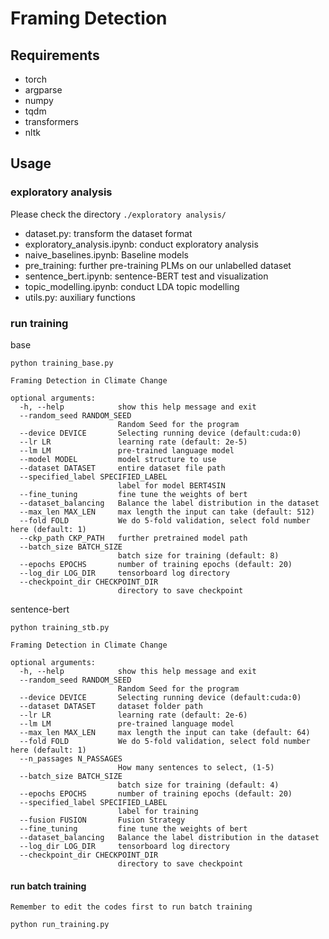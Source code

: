 # Framing Detection

## Requirements
* torch
* argparse
* numpy
* tqdm
* transformers
* nltk

## Usage
### exploratory analysis
Please check the directory `./exploratory analysis/`
* dataset.py: transform the dataset format
* exploratory_analysis.ipynb: conduct exploratory analysis
* naive_baselines.ipynb: Baseline models
* pre_training: further pre-training PLMs on our unlabelled dataset
* sentence_bert.ipynb: sentence-BERT test and visualization
* topic_modelling.ipynb: conduct LDA topic modelling
* utils.py: auxiliary functions

### run training 
base
```
python training_base.py

Framing Detection in Climate Change

optional arguments:
  -h, --help            show this help message and exit
  --random_seed RANDOM_SEED
                        Random Seed for the program
  --device DEVICE       Selecting running device (default:cuda:0)
  --lr LR               learning rate (default: 2e-5)
  --lm LM               pre-trained language model
  --model MODEL         model structure to use
  --dataset DATASET     entire dataset file path
  --specified_label SPECIFIED_LABEL
                        label for model BERT4SIN
  --fine_tuning         fine tune the weights of bert
  --dataset_balancing   Balance the label distribution in the dataset
  --max_len MAX_LEN     max length the input can take (default: 512)
  --fold FOLD           We do 5-fold validation, select fold number here (default: 1)
  --ckp_path CKP_PATH   further pretrained model path
  --batch_size BATCH_SIZE
                        batch size for training (default: 8)
  --epochs EPOCHS       number of training epochs (default: 20)
  --log_dir LOG_DIR     tensorboard log directory
  --checkpoint_dir CHECKPOINT_DIR
                        directory to save checkpoint
```
sentence-bert
```
python training_stb.py

Framing Detection in Climate Change

optional arguments:
  -h, --help            show this help message and exit
  --random_seed RANDOM_SEED
                        Random Seed for the program
  --device DEVICE       Selecting running device (default:cuda:0)
  --dataset DATASET     dataset folder path
  --lr LR               learning rate (default: 2e-6)
  --lm LM               pre-trained language model
  --max_len MAX_LEN     max length the input can take (default: 64)
  --fold FOLD           We do 5-fold validation, select fold number here (default: 1)
  --n_passages N_PASSAGES
                        How many sentences to select, (1-5)
  --batch_size BATCH_SIZE
                        batch size for training (default: 4)
  --epochs EPOCHS       number of training epochs (default: 20)
  --specified_label SPECIFIED_LABEL
                        label for training
  --fusion FUSION       Fusion Strategy
  --fine_tuning         fine tune the weights of bert
  --dataset_balancing   Balance the label distribution in the dataset
  --log_dir LOG_DIR     tensorboard log directory
  --checkpoint_dir CHECKPOINT_DIR
                        directory to save checkpoint
```
#### run batch training
`Remember to edit the codes first to run batch training`
```
python run_training.py
```